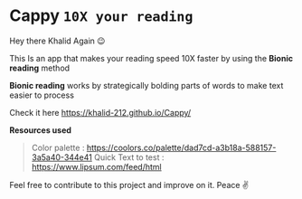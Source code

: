 
# Cappy `10X your reading`

Hey there Khalid Again 😉

This Is an app that makes your reading speed 10X faster by using the **Bionic reading** method

**Bionic reading** works by  strategically bolding parts of words to make text easier to process

Check it here https://khalid-212.github.io/Cappy/


**Resources used**

> Color palette : https://coolors.co/palette/dad7cd-a3b18a-588157-3a5a40-344e41
> Quick Text to test : https://www.lipsum.com/feed/html


Feel free to contribute to this project and improve on it.
Peace ✌️ 


